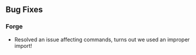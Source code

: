## Bug Fixes

### Forge
* Resolved an issue affecting commands, turns out we used an improper import!
